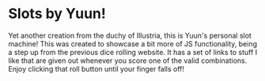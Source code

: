# Slots by Yuun!
Yet another creation from the duchy of Illustria, this is Yuun's personal slot machine! This was created to showcase a bit more of JS functionality, being a step up from the previous dice rolling website. It has a set of links to stuff I like that are given out whenever you score one of the valid combinations.    
Enjoy clicking that roll button until your finger falls off!
